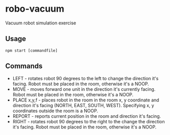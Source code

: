 # robo-vacuum

Vacuum robot simulation exercise

## Usage

```
npm start [commandfile]
```

## Commands

- LEFT - rotates robot 90 degrees to the left to change the direction it's facing. Robot must be placed in the room, otherwise it's a NOOP.
- MOVE - moves forward one unit in the direction it's currently facing. Robot must be placed in the room, otherwise it's a NOOP.
- PLACE x,y,f - places robot in the room in the room x, y coordinate and direction it's facing (NORTH, EAST, SOUTH, WEST). Specifying x, y coordinates outside the room is a NOOP.
- REPORT - reports current position in the room and direction it's facing.
- RIGHT - rotates robot 90 degrees to the right to the change the direction it's facing. Robot must be placed in the room, otherwise it's a NOOP.